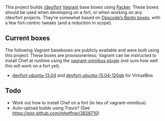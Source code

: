 This project builds [/dev/fort](http://devfort.com) [Vagrant](http://www.vagrantup.com/) base boxes using [Packer](http://www.packer.io/). These boxes should be used when developing on a fort, or when working on any /dev/fort projects. They’re somewhat based on [Opscode’s Bento boxes](https://github.com/opscode/bento/), with a few fort-centric tweaks (and a reduction in scope).

Current boxes
-------------

The following Vagrant baseboxes are publicly available and were built using this project. These boxes are provisionerless; Vagrant can be instructed to install Chef at runtime using the [vagrant-omnibus plugin](https://github.com/schisamo/vagrant-omnibus) (not sure how well this will work on a fort yet).

- [devfort-ubuntu-13.04](http://devfort.s3.amazonaws.com/boxes/devfort-ubuntu-13.04-provisionerless-virtualbox.box) and [devfort-ubuntu-13.04-120gb](http://devfort.s3.amazonaws.com/boxes/devfort-ubuntu-13.04-provisionerless-120gb-virtualbox.box) for VirtualBox

Todo
----

- Work out how to install Chef on a fort (in lieu of vagrant-omnibus)
- Auto-upload builds using Travis? (See https://gist.github.com/mheffner/3828710)